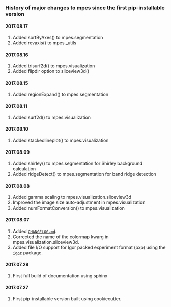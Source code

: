 ### History of major changes to mpes since the first pip-installable version

#### 2017.08.17
1. Added sortByAxes() to mpes.segmentation
2. Added revaxis() to mpes._utils

#### 2017.08.16
1. Added trisurf2d() to mpes.visualization
2. Added flipdir option to sliceview3d()

#### 2017.08.15
1. Added regionExpand() to mpes.segmentation

#### 2017.08.11
1. Added surf2d() to mpes.visualization

#### 2017.08.10
1. Added stackedlineplot() to mpes.visualization

#### 2017.08.09
1. Added shirley() to mpes.segmentation for Shirley background calculation
2. Added ridgeDetect() to mpes.segmentation for band ridge detection

#### 2017.08.08
1. Added gamma scaling to mpes.visualization.sliceview3d
2. Improved the image size auto-adjustment in mpes.visualization
3. Added numFormatConversion() to mpes.visualization

#### 2017.08.07
1. Added [`CHANGELOG.md`](https://github.com/RealPolitiX/mpes/edit/master/CHANGELOG.md).
2. Corrected the name of the colormap kwarg in mpes.visualization.sliceview3d.
3. Added file I/O support for Igor packed experiment format (pxp) using the [`igor`](https://github.com/wking/igor) package.

#### 2017.07.29
1. First full build of documentation using sphinx

#### 2017.07.27
1. First pip-installable version built using cookiecutter.
